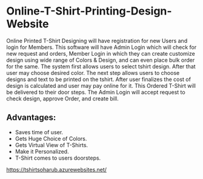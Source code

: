 # Online-T-Shirt-Printing-Design-Website
Online Printed T-Shirt Designing will have registration for new Users and login for Members. This software will have Admin Login which will check for new request and orders, Member Login in which they can create customize design using wide range of Colors & Design, and can even place bulk order for the same. The system first allows users to select tshirt design. After that user may choose desired color. The next step allows users to choose designs and text to be printed on the tshirt. After user finalizes the cost of design is calculated and user may pay online for it. This Ordered T-Shirt will be delivered to their door steps. The Admin Login will accept request to check design, approve Order, and create bill.

## Advantages:

 *   Saves time of user.
 *   Gets Huge Choice of Colors.
 *   Gets Virtual View of T-Shirts.
 *   Make it Personalized.
 *   T-Shirt comes to users doorsteps.
 
 https://tshirtsoharub.azurewebsites.net/
